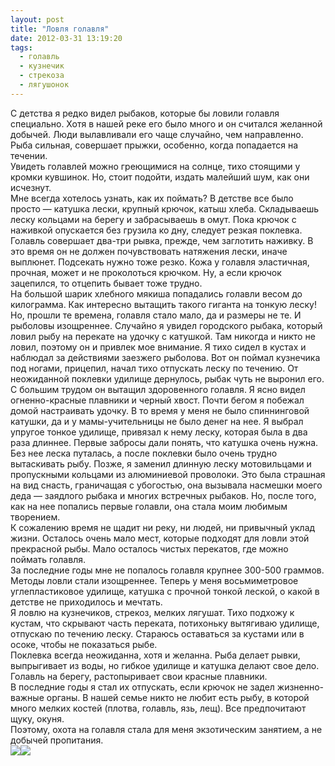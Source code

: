 ```yaml
---
layout: post
title: "Ловля голавля"
date: 2012-03-31 13:19:20
tags:
  - голавль
  - кузнечик
  - стрекоза
  - лягушонок
---
```

С детства я редко видел рыбаков, которые бы ловили голавля специально.
Хотя в нашей реке его было много и он считался желанной добычей. Люди
вылавливали его чаще случайно, чем направленно. Рыба сильная, совершает
прыжки, особенно, когда попадается на течении.   
Увидеть голавлей можно греющимися на солнце, тихо стоящими у кромки
кувшинок. Но, стоит подойти, издать малейший шум, как они исчезнут.  
Мне всегда хотелось узнать, как их поймать? В детстве все было просто —
катушка лески, крупный крючок, катыш хлеба. Складываешь леску кольцами
на берегу и забрасываешь в омут. Пока крючок с наживкой опускается без
грузила ко дну, следует резкая поклевка. Голавль совершает два-три
рывка, прежде, чем заглотить наживку. В это время он не должен
почувствовать натяжения лески, иначе выплюнет. Подсекать нужно тоже
резко. Кожа у голавля эластичная, прочная, может и не проколоться
крючком. Ну, а если крючок зацепился, то отцепить бывает тоже трудно.  
На большой шарик хлебного мякиша попадались голавли весом до килограмма.
Как интересно вытащить такого гиганта на тонкую леску!  
Но, прошли те времена, голавля стало мало, да и размеры не те. И
рыболовы изощреннее. Случайно я увидел городского рыбака, который ловил
рыбу на перекате на удочку с катушкой. Там никогда и никто не ловил,
поэтому он и привлек мое внимание. Я тихо сидел в кустах и наблюдал за
действиями заезжего рыболова. Вот он поймал кузнечика под ногами,
прицепил, начал тихо отпускать леску по течению. От неожиданной поклевки
удилище дернулось, рыбак чуть не выронил его. С большим трудом он
вытащил здоровенного голавля. Я ясно видел огненно-красные плавники и
черный хвост. Почти бегом я побежал домой настраивать удочку. В то время
у меня не было спиннинговой катушки, да и у мамы-учительницы не было
денег на нее. Я выбрал упругое тонкое удилище, привязал к нему леску,
которая была в два раза длиннее. Первые забросы дали понять, что катушка
очень нужна. Без нее леска путалась, а после поклевки было очень трудно
вытаскивать рыбу. Позже, я заменил длинную леску мотовильцами и
пропускными кольцами из алюминиевой проволоки. Это была страшная на вид
снасть, граничащая с убогостью, она вызывала насмешки моего деда —
заядлого рыбака и многих встречных рыбаков. Но, после того, как на нее
попались первые голавли, она стала моим любимым творением.  
К сожалению время не щадит ни реку, ни людей, ни привычный уклад жизни.
Осталось очень мало мест, которые подходят для ловли этой прекрасной
рыбы. Мало осталось чистых перекатов, где можно поймать голавля.  
За последние годы мне не попалось голавля крупнее 300-500 граммов.
Методы ловли стали изощреннее. Теперь у меня восьмиметровое
углепластиковое удилище, катушка с прочной тонкой леской, о какой в
детстве не приходилось и мечтать.  
Я ловлю на кузнечиков, стрекоз, мелких лягушат. Тихо подхожу к кустам,
что скрывают часть переката, потихоньку вытягиваю удилище, отпускаю по
течению леску. Стараюсь оставаться за кустами или в осоке, чтобы не
показаться рыбе.   
Поклевка всегда неожиданна, хотя и желанна. Рыба делает рывки,
выпрыгивает из воды, но гибкое удилище и катушка делают свое дело.
Голавль на берегу, растопыривает свои красные плавники.   
В последние годы я стал их отпускать, если крючок не задел
жизненно-важные органы. В нашей семье никто не любит есть рыбу, в
которой много мелких костей (плотва, голавль, язь, лещ). Все
предпочитают щуку, окуня.  
Поэтому, охота на голавля стала для меня экзотическим занятием, а не
добычей пропитания.  
![](http://fishingguru.ru/uploads/images/00/00/01/2012/03/31/efdbba.jpg)![](http://fishingguru.ru/uploads/images/00/00/01/2012/04/28/68c807.jpg)

